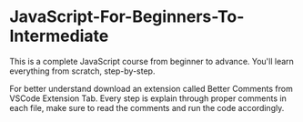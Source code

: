 # JavaScript-For-Beginners-To-Intermediate
This is a complete JavaScript course from beginner to advance. You'll learn everything from scratch, step-by-step. 

For better understand download an extension called Better Comments from VSCode Extension Tab.
Every step is explain through proper comments in each file, make sure to read the comments and run the code accordingly.